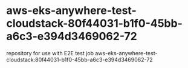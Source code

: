 # aws-eks-anywhere-test-cloudstack-80f44031-b1f0-45bb-a6c3-e394d3469062-72
repository for use with E2E test job aws-eks-anywhere-test-cloudstack:80f44031-b1f0-45bb-a6c3-e394d3469062-72
